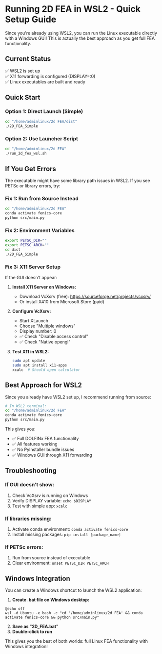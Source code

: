 # Running 2D FEA in WSL2 - Quick Setup Guide

Since you're already using WSL2, you can run the Linux executable directly with a Windows GUI! This is actually the best approach as you get full FEA functionality.

## Current Status
✅ WSL2 is set up  
✅ X11 forwarding is configured (DISPLAY=:0)  
✅ Linux executables are built and ready  

## Quick Start

### Option 1: Direct Launch (Simple)
```bash
cd "/home/adminlinux/2d FEA/dist"
./2D_FEA_Simple
```

### Option 2: Use Launcher Script
```bash
cd "/home/adminlinux/2d FEA"
./run_2d_fea_wsl.sh
```

## If You Get Errors

The executable might have some library path issues in WSL2. If you see PETSc or library errors, try:

### Fix 1: Run from Source Instead
```bash
cd "/home/adminlinux/2d FEA"
conda activate fenics-core
python src/main.py
```

### Fix 2: Environment Variables
```bash
export PETSC_DIR=""
export PETSC_ARCH=""
cd dist
./2D_FEA_Simple
```

### Fix 3: X11 Server Setup

If the GUI doesn't appear:

1. **Install X11 Server on Windows:**
   - Download VcXsrv (free): https://sourceforge.net/projects/vcxsrv/
   - Or install X410 from Microsoft Store (paid)

2. **Configure VcXsrv:**
   - Start XLaunch
   - Choose "Multiple windows"
   - Display number: 0
   - ✅ Check "Disable access control"
   - ✅ Check "Native opengl"

3. **Test X11 in WSL2:**
   ```bash
   sudo apt update
   sudo apt install x11-apps
   xcalc  # Should open calculator
   ```

## Best Approach for WSL2

Since you already have WSL2 set up, I recommend running from source:

```bash
# In WSL2 terminal:
cd "/home/adminlinux/2d FEA"
conda activate fenics-core
python src/main.py
```

This gives you:
- ✅ Full DOLFINx FEA functionality
- ✅ All features working
- ✅ No PyInstaller bundle issues
- ✅ Windows GUI through X11 forwarding

## Troubleshooting

### If GUI doesn't show:
1. Check VcXsrv is running on Windows
2. Verify DISPLAY variable: `echo $DISPLAY`
3. Test with simple app: `xcalc`

### If libraries missing:
1. Activate conda environment: `conda activate fenics-core`
2. Install missing packages: `pip install [package_name]`

### If PETSc errors:
1. Run from source instead of executable
2. Clear environment: `unset PETSC_DIR PETSC_ARCH`

## Windows Integration

You can create a Windows shortcut to launch the WSL2 application:

1. **Create .bat file on Windows desktop:**
```batch
@echo off
wsl -d Ubuntu -e bash -c "cd '/home/adminlinux/2d FEA' && conda activate fenics-core && python src/main.py"
```

2. **Save as "2D_FEA.bat"**
3. **Double-click to run**

This gives you the best of both worlds: full Linux FEA functionality with Windows integration!
